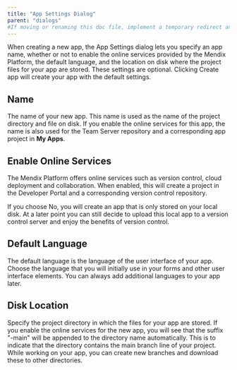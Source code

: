 ```yaml
---
title: "App Settings Dialog"
parent: "dialogs"
#If moving or renaming this doc file, implement a temporary redirect and let the respective team know they should update the URL in the product. See Mapping to Products for more details.
---
```

When creating a new app, the App Settings dialog lets you specify an app name, whether or not to enable the online services provided by the Mendix Platform, the default language, and the location on disk where the project files for your app are stored. These settings are optional. Clicking Create app will create your app with the default settings.

## Name

The name of your new app. This name is used as the name of the project directory and file on disk. If you enable the online services for this app, the name is also used for the Team Server repository and a corresponding app project in **My Apps**.

## Enable Online Services

The Mendix Platform offers online services such as version control, cloud deployment and collaboration. When enabled, this will create a project in the Developer Portal and a corresponding version control repository.

If you choose No, you will create an app that is only stored on your local disk. At a later point you can still decide to upload this local app to a version control server and enjoy the benefits of version control.

## Default Language

The default language is the language of the user interface of your app. Choose the language that you will initially use in your forms and other user interface elements. You can always add additional languages to your app later.

## Disk Location

Specify the project directory in which the files for your app are stored. If you enable the online services for the new app, you will see that the suffix "-main" will be appended to the directory name automatically. This is to indicate that the directory contains the main branch line of your project. While working on your app, you can create new branches and download these to other directories.

